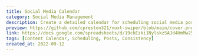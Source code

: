 ```yaml
---
title: Social Media Calendar
category: Social Media Management
description: Create a detailed calendar for scheduling social media posts to ensure consistent online presence.
preview: https://github.com/cpreston321/nuxt-swiper/blob/main/cover.png?raw=true
link: https://docs.google.com/spreadsheets/d/19ckEzki1NylskzSAJd4HmMw25SsgxMtklqGGhgomRUQ/edit?usp=drive_link
tags: [Content Calendar, Scheduling, Posts, Consistency]
created_at: 2022-09-12
---
```

